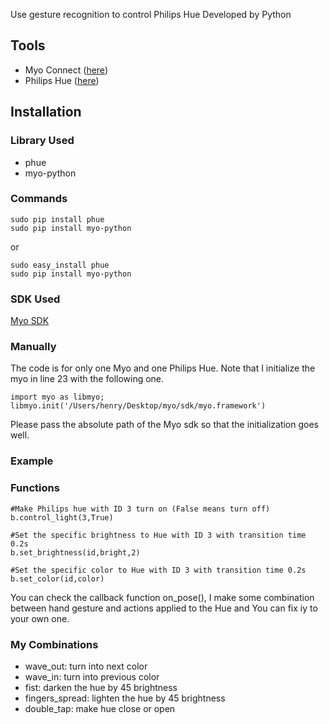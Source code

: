 Use gesture recognition to control Philips Hue
Developed by Python
## Tools
* Myo Connect ([here](https://www.myo.com/))
* Philips Hue ([here](www2.meethue.com/))


## Installation
### Library Used
* phue
* myo-python

### Commands
	sudo pip install phue
	sudo pip install myo-python
	
or

	sudo easy_install phue
	sudo pip install myo-python
	
### SDK Used
[Myo SDK](https://developer.thalmic.com/downloads)
### Manually
The code is for only one Myo and one Philips Hue. Note that I initialize the myo in line 23 with the following one.

	import myo as libmyo; libmyo.init('/Users/henry/Desktop/myo/sdk/myo.framework')
	
Please pass the absolute path of the Myo sdk so that the initialization goes well.


### Example

### Functions
	#Make Philips hue with ID 3 turn on (False means turn off) 
	b.control_light(3,True)
	
	#Set the specific brightness to Hue with ID 3 with transition time 0.2s
	b.set_brightness(id,bright,2)
	
	#Set the specific color to Hue with ID 3 with transition time 0.2s
	b.set_color(id,color)
	
You can check the callback function on_pose(), I make some combination between hand gesture and actions applied to the Hue and You can fix iy to your own one.

### My Combinations
* wave_out: turn into next color
* wave_in: turn into previous color
* fist: darken the hue by 45 brightness
* fingers_spread: lighten the hue by 45 brightness
* double_tap: make hue close or open 

